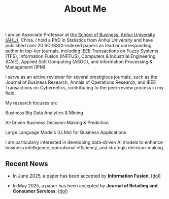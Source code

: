 ﻿---
layout: page
title:  About Me
cover:  false
menu:   true
order:  1
---
I am an Associate Professor at [the School of Business, Anhui University (AHU)](https://sba.ahu.edu.cn/), China. I hold a PhD in Statistics from Anhui University and have published over 20 SCI/SSCI-indexed papers as lead or corresponding author in top-tier journals, including IEEE Transactions on Fuzzy Systems (TFS), Information Fusion (INFFUS), Computers & Industrial Engineering (CAIE), Applied Soft Computing (ASOC), and Information Processing & Management (IPM).

I serve as an active reviewer for several prestigious journals, such as the Journal of Business Research, Annals of Operations Research, and IEEE Transactions on Cybernetics, contributing to the peer-review process in my field.

My research focuses on:

Business Big Data Analytics & Mining

AI-Driven Business Decision-Making & Prediction

Large Language Models (LLMs) for Business Applications

I am particularly interested in developing data-driven AI models to enhance business intelligence, operational efficiency, and strategic decision-making.



## Recent News

* In June 2025, a paper has been accepted by **Information Fusion**. [[doi]](https://doi.org/10.1016/j.inffus.2025.103014) 


* In May 2025, a paper has been accepted by **Journal of Retailing and Consumer Services**. [[doi]](https://doi.org/10.1016/j.jretconser.2024.104214) 
  
